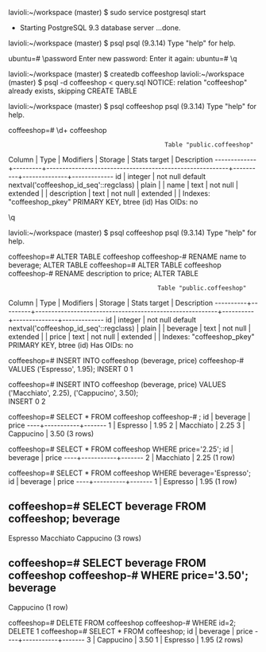 lavioli:~/workspace (master) $ sudo service postgresql start
 * Starting PostgreSQL 9.3 database server
   ...done.

lavioli:~/workspace (master) $ psql
psql (9.3.14)
Type "help" for help.

ubuntu=# \password
Enter new password: 
Enter it again: 
ubuntu=# \q

lavioli:~/workspace (master) $ createdb coffeeshop
lavioli:~/workspace (master) $ psql -d coffeeshop < query.sql
NOTICE:  relation "coffeeshop" already exists, skipping
CREATE TABLE
 
lavioli:~/workspace (master) $ psql coffeeshop
psql (9.3.14)
Type "help" for help.

coffeeshop=# \d+ coffeeshop

                                                Table "public.coffeeshop"
   Column    |  Type   |                        Modifiers                        | Storage  | Stats target | Description 
-------------+---------+---------------------------------------------------------+----------+--------------+-------------
 id          | integer | not null default nextval('coffeeshop_id_seq'::regclass) | plain    |              | 
 name        | text    | not null                                                | extended |              | 
 description | text    | not null                                                | extended |              | 
Indexes:
    "coffeeshop_pkey" PRIMARY KEY, btree (id)
Has OIDs: no

\q

lavioli:~/workspace (master) $ psql coffeeshop 
psql (9.3.14)
Type "help" for help.

coffeeshop=# ALTER TABLE coffeeshop
coffeeshop-# RENAME name to beverage;
ALTER TABLE
coffeeshop=# ALTER TABLE coffeeshop
coffeeshop-# RENAME description to price;
ALTER TABLE


                                              Table "public.coffeeshop"
  Column  |  Type   |                        Modifiers                        | Storage  | Stats target | Description 
----------+---------+---------------------------------------------------------+----------+--------------+-------------
 id       | integer | not null default nextval('coffeeshop_id_seq'::regclass) | plain    |              | 
 beverage | text    | not null                                                | extended |              | 
 price    | text    | not null                                                | extended |              | 
Indexes:
    "coffeeshop_pkey" PRIMARY KEY, btree (id)
Has OIDs: no

coffeeshop=# INSERT INTO coffeeshop (beverage, price)
coffeeshop-# VALUES ('Espresso', 1.95);
INSERT 0 1

coffeeshop=# INSERT INTO coffeeshop (beverage, price)
VALUES ('Macchiato', 2.25), ('Cappucino', 3.50);             
INSERT 0 2

coffeeshop=# SELECT * FROM coffeeshop
coffeeshop-# ;
 id | beverage  | price 
----+-----------+-------
  1 | Espresso  | 1.95
  2 | Macchiato | 2.25
  3 | Cappucino | 3.50
(3 rows)

coffeeshop=# SELECT * FROM coffeeshop
WHERE price='2.25';
 id | beverage  | price 
----+-----------+-------
  2 | Macchiato | 2.25
(1 row)

coffeeshop=# SELECT * FROM coffeeshop
WHERE beverage='Espresso';
 id | beverage | price 
----+----------+-------
  1 | Espresso | 1.95
(1 row)

coffeeshop=# SELECT beverage FROM coffeeshop;
 beverage  
-----------
 Espresso
 Macchiato
 Cappucino
(3 rows)

coffeeshop=# SELECT beverage FROM coffeeshop
coffeeshop-# WHERE price='3.50';
 beverage  
-----------
 Cappucino
(1 row)

coffeeshop=# DELETE FROM coffeeshop 
coffeeshop-# WHERE id=2;
DELETE 1
coffeeshop=# SELECT * FROM coffeeshop;
 id | beverage  | price 
----+-----------+-------
  3 | Cappucino | 3.50
  1 | Espresso  | 1.95
(2 rows)



